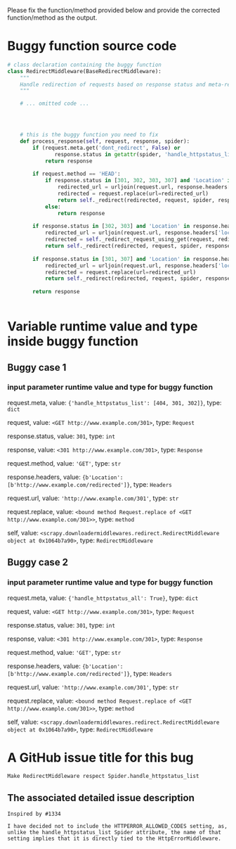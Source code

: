 Please fix the function/method provided below and provide the corrected function/method as the output.


# Buggy function source code
```python
# class declaration containing the buggy function
class RedirectMiddleware(BaseRedirectMiddleware):
    """
    Handle redirection of requests based on response status and meta-refresh html tag
    """

    # ... omitted code ...




    # this is the buggy function you need to fix
    def process_response(self, request, response, spider):
        if (request.meta.get('dont_redirect', False) or
               response.status in getattr(spider, 'handle_httpstatus_list', [])):
            return response
    
        if request.method == 'HEAD':
            if response.status in [301, 302, 303, 307] and 'Location' in response.headers:
                redirected_url = urljoin(request.url, response.headers['location'])
                redirected = request.replace(url=redirected_url)
                return self._redirect(redirected, request, spider, response.status)
            else:
                return response
    
        if response.status in [302, 303] and 'Location' in response.headers:
            redirected_url = urljoin(request.url, response.headers['location'])
            redirected = self._redirect_request_using_get(request, redirected_url)
            return self._redirect(redirected, request, spider, response.status)
    
        if response.status in [301, 307] and 'Location' in response.headers:
            redirected_url = urljoin(request.url, response.headers['location'])
            redirected = request.replace(url=redirected_url)
            return self._redirect(redirected, request, spider, response.status)
    
        return response
    
```

# Variable runtime value and type inside buggy function
## Buggy case 1
### input parameter runtime value and type for buggy function
request.meta, value: `{'handle_httpstatus_list': [404, 301, 302]}`, type: `dict`

request, value: `<GET http://www.example.com/301>`, type: `Request`

response.status, value: `301`, type: `int`

response, value: `<301 http://www.example.com/301>`, type: `Response`

request.method, value: `'GET'`, type: `str`

response.headers, value: `{b'Location': [b'http://www.example.com/redirected']}`, type: `Headers`

request.url, value: `'http://www.example.com/301'`, type: `str`

request.replace, value: `<bound method Request.replace of <GET http://www.example.com/301>>`, type: `method`

self, value: `<scrapy.downloadermiddlewares.redirect.RedirectMiddleware object at 0x1064b7a90>`, type: `RedirectMiddleware`

## Buggy case 2
### input parameter runtime value and type for buggy function
request.meta, value: `{'handle_httpstatus_all': True}`, type: `dict`

request, value: `<GET http://www.example.com/301>`, type: `Request`

response.status, value: `301`, type: `int`

response, value: `<301 http://www.example.com/301>`, type: `Response`

request.method, value: `'GET'`, type: `str`

response.headers, value: `{b'Location': [b'http://www.example.com/redirected']}`, type: `Headers`

request.url, value: `'http://www.example.com/301'`, type: `str`

request.replace, value: `<bound method Request.replace of <GET http://www.example.com/301>>`, type: `method`

self, value: `<scrapy.downloadermiddlewares.redirect.RedirectMiddleware object at 0x1064b7a90>`, type: `RedirectMiddleware`






# A GitHub issue title for this bug
```text
Make RedirectMiddleware respect Spider.handle_httpstatus_list
```

## The associated detailed issue description
```text
Inspired by #1334

I have decided not to include the HTTPERROR_ALLOWED_CODES setting, as, unlike the handle_httpstatus_list Spider attribute, the name of that setting implies that it is directly tied to the HttpErrorMiddleware.
```



